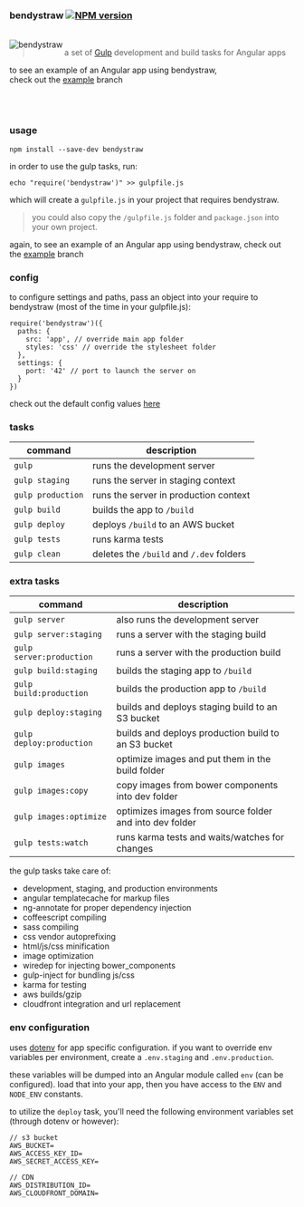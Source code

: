 ### bendystraw [![NPM version](https://img.shields.io/npm/v/bendystraw.svg?style=flat-square)](https://www.npmjs.com/package/bendystraw)
<br>

<img src="http://i.imgur.com/Pdmetdq.png" alt="bendystraw" align="left" />

> a set of [Gulp](https://github.com/gulpjs/gulp/) development and build tasks for Angular apps

to see an example of an Angular app using bendystraw, <br> check out the [example](https://github.com/brousalis/bendystraw/tree/example) branch


<br><br>

### usage

    npm install --save-dev bendystraw

in order to use the gulp tasks, run:

    echo "require('bendystraw')" >> gulpfile.js

which will create a `gulpfile.js` in your project that requires bendystraw.

> you could also copy the `/gulpfile.js` folder and `package.json` into your own project.

again, to see an example of an Angular app using bendystraw, check out the [example](https://github.com/brousalis/bendystraw/tree/example) branch

### config

to configure settings and paths, pass an object into your require to bendystraw (most of the time in your gulpfile.js):

    require('bendystraw')({
      paths: {
        src: 'app', // override main app folder 
        styles: 'css' // override the stylesheet folder
      },
      settings: {
        port: '42' // port to launch the server on
      }
    })

check out the default config values [here](https://github.com/brousalis/bendystraw/blob/master/gulpfile.js/config.js)

### tasks

command | description
------- | ------------
`gulp` | runs the development server
`gulp staging` | runs the server in staging context
`gulp production` | runs the server in production context
`gulp build` | builds the app to `/build`
`gulp deploy` | deploys `/build` to an AWS bucket
`gulp tests` | runs karma tests
`gulp clean` | deletes the `/build` and `/.dev` folders

### extra tasks

command | description
------- | ------------
`gulp server` | also runs the development server
`gulp server:staging` | runs a server with the staging build
`gulp server:production` | runs a server with the production build
`gulp build:staging` | builds the staging app to `/build`
`gulp build:production` | builds the production app to `/build`
`gulp deploy:staging` | builds and deploys staging build to an S3 bucket
`gulp deploy:production` | builds and deploys production build to an S3 bucket
`gulp images` | optimize images and put them in the build folder
`gulp images:copy` | copy images from bower components into dev folder
`gulp images:optimize` | optimizes images from source folder and into dev folder
`gulp tests:watch` | runs karma tests and waits/watches for changes

the gulp tasks take care of:

- development, staging, and production environments
- angular templatecache for markup files
- ng-annotate for proper dependency injection
- coffeescript compiling
- sass compiling
- css vendor autoprefixing
- html/js/css minification
- image optimization
- wiredep for injecting bower_components
- gulp-inject for bundling js/css
- karma for testing
- aws builds/gzip
- cloudfront integration and url replacement

### env configuration

uses [dotenv](https://github.com/motdotla/dotenv) for app specific configuration. if you want to override env variables per environment, create a `.env.staging` and `.env.production`.

these variables will be dumped into an Angular module called `env` (can be configured). load that into your app, then you have access to the `ENV` and `NODE_ENV` constants.

to utilize the `deploy` task, you'll need the following environment variables set (through dotenv or however):

    // s3 bucket
    AWS_BUCKET=
    AWS_ACCESS_KEY_ID=
    AWS_SECRET_ACCESS_KEY=
    
    // CDN
    AWS_DISTRIBUTION_ID=
    AWS_CLOUDFRONT_DOMAIN=
